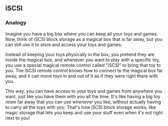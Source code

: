 ## iSCSI

### Analogy

Imagine you have a big box where you can keep all your toys and games. Now, think of iSCSI block storage as a magical box that is far away, but you can still use it to store and access your toys and games.

Instead of keeping your toys physically in the box, you pretend they are inside the magical box, and whenever you want to play with a specific toy, you use a special magical remote control called "iSCSI" to bring that toy to you. The iSCSI remote control knows how to connect to the magical box far away, and it can move toys in and out of it as if they were right there with you.

This way, you can have access to your toys and games from anywhere you want, just like you have them with you all the time. It's like having a big toy room far away that you can use whenever you like, without actually having to carry all the toys with you. That's how iSCSI block storage works, like magic storage that lets you keep and use your stuff even when it's not right next to you!